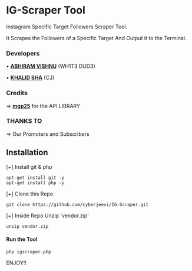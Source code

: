 # IG-Scraper Tool

Instagram Specific Target Followers Scraper Tool.

It Scrapes the Followers of a Specific Target
And Output it to the Terminal.

### Developers
• **[ABHIRAM VISHNU](https://instagram.com/abhiramvishnu__)** (WH1T3 DUD3)

• **[KHALID SHA](https://instagram.com/khalid._.sha)** (CJ)

### Credits
 => **[mgp25](https://github.com/mgp25)** for the API LIBRARY

### THANKS TO
 => Our Promoters and Subscribers

## Installation
 [+] Install git & php
```
apt-get install git -y
apt-get install php -y
```
 [+] Clone this Repo
```
git clone https://github.com/cyberjeevi/IG-Scraper.git
```
 [+] Inside Repo Unzip 'vendor.zip'
```
unzip vendor.zip
```
#### Run the Tool
```
php igscraper.php
```

ENJOY!!
